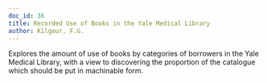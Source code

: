 ```yaml
---
doc_id: 36
title: Recorded Use of Books in the Yale Medical Library
author: Kilgour, F.G.
---
```


Explores the amount of use of books by categories of
borrowers in the Yale Medical Library, with a view to
discovering the proportion of the catalogue which should
be put in machinable form.